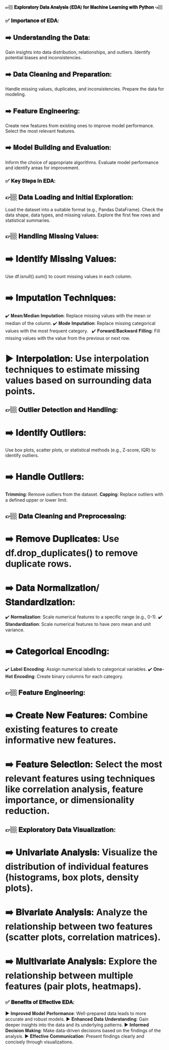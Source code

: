 #### 👉🏼 𝐄𝐱𝐩𝐥𝐨𝐫𝐚𝐭𝐨𝐫𝐲 𝐃𝐚𝐭𝐚 𝐀𝐧𝐚𝐥𝐲𝐬𝐢𝐬 (𝐄𝐃𝐀) 𝐟𝐨𝐫 𝐌𝐚𝐜𝐡𝐢𝐧𝐞 𝐋𝐞𝐚𝐫𝐧𝐢𝐧𝐠 𝐰𝐢𝐭𝐡 𝐏𝐲𝐭𝐡𝐨𝐧 👈🏼


### ✅ 𝐈𝐦𝐩𝐨𝐫𝐭𝐚𝐧𝐜𝐞 𝐨𝐟 𝐄𝐃𝐀:



## ➡️ 𝐔𝐧𝐝𝐞𝐫𝐬𝐭𝐚𝐧𝐝𝐢𝐧𝐠 𝐭𝐡𝐞 𝐃𝐚𝐭𝐚:
Gain insights into data distribution, relationships, and outliers.
Identify potential biases and inconsistencies.

## ➡️ 𝐃𝐚𝐭𝐚 𝐂𝐥𝐞𝐚𝐧𝐢𝐧𝐠 𝐚𝐧𝐝 𝐏𝐫𝐞𝐩𝐚𝐫𝐚𝐭𝐢𝐨𝐧:
Handle missing values, duplicates, and inconsistencies.
Prepare the data for modeling.

## ➡️ 𝐅𝐞𝐚𝐭𝐮𝐫𝐞 𝐄𝐧𝐠𝐢𝐧𝐞𝐞𝐫𝐢𝐧𝐠:
Create new features from existing ones to improve model performance.
Select the most relevant features.

## ➡️ 𝐌𝐨𝐝𝐞𝐥 𝐁𝐮𝐢𝐥𝐝𝐢𝐧𝐠 𝐚𝐧𝐝 𝐄𝐯𝐚𝐥𝐮𝐚𝐭𝐢𝐨𝐧:
Inform the choice of appropriate algorithms.
Evaluate model performance and identify areas for improvement.



### ✅ 𝐊𝐞𝐲 𝐒𝐭𝐞𝐩𝐬 𝐢𝐧 𝐄𝐃𝐀: 

## 👉🏼 𝐃𝐚𝐭𝐚 𝐋𝐨𝐚𝐝𝐢𝐧𝐠 𝐚𝐧𝐝 𝐈𝐧𝐢𝐭𝐢𝐚𝐥 𝐄𝐱𝐩𝐥𝐨𝐫𝐚𝐭𝐢𝐨𝐧:

Load the dataset into a suitable format (e.g., Pandas DataFrame).
Check the data shape, data types, and missing values.
Explore the first few rows and statistical summaries.

## 👉🏼 𝐇𝐚𝐧𝐝𝐥𝐢𝐧𝐠 𝐌𝐢𝐬𝐬𝐢𝐧𝐠 𝐕𝐚𝐥𝐮𝐞𝐬:

# ➡️ 𝐈𝐝𝐞𝐧𝐭𝐢𝐟𝐲 𝐌𝐢𝐬𝐬𝐢𝐧𝐠 𝐕𝐚𝐥𝐮𝐞𝐬:

Use df.isnull().sum() to count missing values in each column.


# ➡️ 𝐈𝐦𝐩𝐮𝐭𝐚𝐭𝐢𝐨𝐧 𝐓𝐞𝐜𝐡𝐧𝐢𝐪𝐮𝐞𝐬:
✔️ 𝐌𝐞𝐚𝐧/𝐌𝐞𝐝𝐢𝐚𝐧 𝐈𝐦𝐩𝐮𝐭𝐚𝐭𝐢𝐨𝐧: Replace missing values with the mean or median of the column.
✔️ 𝐌𝐨𝐝𝐞 𝐈𝐦𝐩𝐮𝐭𝐚𝐭𝐢𝐨𝐧: Replace missing categorical values with the most frequent category.   
✔️ 𝐅𝐨𝐫𝐰𝐚𝐫𝐝/𝐁𝐚𝐜𝐤𝐰𝐚𝐫𝐝 𝐅𝐢𝐥𝐥𝐢𝐧𝐠: Fill missing values with the value from the previous or next row.


# ▶️ 𝐈𝐧𝐭𝐞𝐫𝐩𝐨𝐥𝐚𝐭𝐢𝐨𝐧: Use interpolation techniques to estimate missing values based on surrounding data points.



## 👉🏼 𝐎𝐮𝐭𝐥𝐢𝐞𝐫 𝐃𝐞𝐭𝐞𝐜𝐭𝐢𝐨𝐧 𝐚𝐧𝐝 𝐇𝐚𝐧𝐝𝐥𝐢𝐧𝐠:

# ➡️ 𝐈𝐝𝐞𝐧𝐭𝐢𝐟𝐲 𝐎𝐮𝐭𝐥𝐢𝐞𝐫𝐬:
Use box plots, scatter plots, or statistical methods (e.g., Z-score, IQR) to identify outliers.


# ➡️ 𝐇𝐚𝐧𝐝𝐥𝐞 𝐎𝐮𝐭𝐥𝐢𝐞𝐫𝐬:
𝐓𝐫𝐢𝐦𝐦𝐢𝐧𝐠: Remove outliers from the dataset.
𝐂𝐚𝐩𝐩𝐢𝐧𝐠: Replace outliers with a defined upper or lower limit.


## 👉🏼 𝐃𝐚𝐭𝐚 𝐂𝐥𝐞𝐚𝐧𝐢𝐧𝐠 𝐚𝐧𝐝 𝐏𝐫𝐞𝐩𝐫𝐨𝐜𝐞𝐬𝐬𝐢𝐧𝐠:

# ➡️ 𝐑𝐞𝐦𝐨𝐯𝐞 𝐃𝐮𝐩𝐥𝐢𝐜𝐚𝐭𝐞𝐬: Use df.drop_duplicates() to remove duplicate rows.


# ➡️ 𝐃𝐚𝐭𝐚 𝐍𝐨𝐫𝐦𝐚𝐥𝐢𝐳𝐚𝐭𝐢𝐨𝐧/𝐒𝐭𝐚𝐧𝐝𝐚𝐫𝐝𝐢𝐳𝐚𝐭𝐢𝐨𝐧:
✔️ 𝐍𝐨𝐫𝐦𝐚𝐥𝐢𝐳𝐚𝐭𝐢𝐨𝐧: Scale numerical features to a specific range (e.g., 0-1).
✔️ 𝐒𝐭𝐚𝐧𝐝𝐚𝐫𝐝𝐢𝐳𝐚𝐭𝐢𝐨𝐧: Scale numerical features to have zero mean and unit variance.


# ➡️ 𝐂𝐚𝐭𝐞𝐠𝐨𝐫𝐢𝐜𝐚𝐥 𝐄𝐧𝐜𝐨𝐝𝐢𝐧𝐠:
✔️ 𝐋𝐚𝐛𝐞𝐥 𝐄𝐧𝐜𝐨𝐝𝐢𝐧𝐠: Assign numerical labels to categorical variables.
✔️ 𝐎𝐧𝐞-𝐇𝐨𝐭 𝐄𝐧𝐜𝐨𝐝𝐢𝐧𝐠: Create binary columns for each category.


## 👉🏼 𝐅𝐞𝐚𝐭𝐮𝐫𝐞 𝐄𝐧𝐠𝐢𝐧𝐞𝐞𝐫𝐢𝐧𝐠:

# ➡️ 𝐂𝐫𝐞𝐚𝐭𝐞 𝐍𝐞𝐰 𝐅𝐞𝐚𝐭𝐮𝐫𝐞𝐬: Combine existing features to create informative new features.


# ➡️ 𝐅𝐞𝐚𝐭𝐮𝐫𝐞 𝐒𝐞𝐥𝐞𝐜𝐭𝐢𝐨𝐧: Select the most relevant features using techniques like correlation analysis, feature importance, or dimensionality reduction.


## 👉🏼 𝐄𝐱𝐩𝐥𝐨𝐫𝐚𝐭𝐨𝐫𝐲 𝐃𝐚𝐭𝐚 𝐕𝐢𝐬𝐮𝐚𝐥𝐢𝐳𝐚𝐭𝐢𝐨𝐧:


# ➡️ 𝐔𝐧𝐢𝐯𝐚𝐫𝐢𝐚𝐭𝐞 𝐀𝐧𝐚𝐥𝐲𝐬𝐢𝐬: Visualize the distribution of individual features (histograms, box plots, density plots).


# ➡️ 𝐁𝐢𝐯𝐚𝐫𝐢𝐚𝐭𝐞 𝐀𝐧𝐚𝐥𝐲𝐬𝐢𝐬: Analyze the relationship between two features (scatter plots, correlation matrices).


# ➡️ 𝐌𝐮𝐥𝐭𝐢𝐯𝐚𝐫𝐢𝐚𝐭𝐞 𝐀𝐧𝐚𝐥𝐲𝐬𝐢𝐬: Explore the relationship between multiple features (pair plots, heatmaps).




### ✅ 𝐁𝐞𝐧𝐞𝐟𝐢𝐭𝐬 𝐨𝐟 𝐄𝐟𝐟𝐞𝐜𝐭𝐢𝐯𝐞 𝐄𝐃𝐀:

▶️ 𝐈𝐦𝐩𝐫𝐨𝐯𝐞𝐝 𝐌𝐨𝐝𝐞𝐥 𝐏𝐞𝐫𝐟𝐨𝐫𝐦𝐚𝐧𝐜𝐞: Well-prepared data leads to more accurate and robust models.
▶️ 𝐄𝐧𝐡𝐚𝐧𝐜𝐞𝐝 𝐃𝐚𝐭𝐚 𝐔𝐧𝐝𝐞𝐫𝐬𝐭𝐚𝐧𝐝𝐢𝐧𝐠: Gain deeper insights into the data and its underlying patterns.
▶️ 𝐈𝐧𝐟𝐨𝐫𝐦𝐞𝐝 𝐃𝐞𝐜𝐢𝐬𝐢𝐨𝐧 𝐌𝐚𝐤𝐢𝐧𝐠: Make data-driven decisions based on the findings of the analysis.
▶️ 𝐄𝐟𝐟𝐞𝐜𝐭𝐢𝐯𝐞 𝐂𝐨𝐦𝐦𝐮𝐧𝐢𝐜𝐚𝐭𝐢𝐨𝐧: Present findings clearly and concisely through visualizations.
